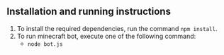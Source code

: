 ## Installation and running instructions

1. To install the required dependencies, run the command `npm install`.
2. To run minecraft bot, execute one of the following command:
   - `node bot.js`
